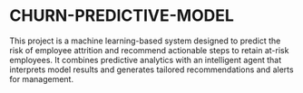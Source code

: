 # CHURN-PREDICTIVE-MODEL
This project is a machine learning-based system designed to predict the risk of employee attrition and recommend actionable steps to retain at-risk employees. It combines predictive analytics with an intelligent agent that interprets model results and generates tailored recommendations and alerts for management.
